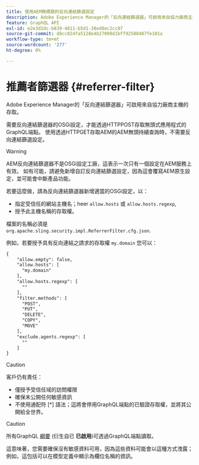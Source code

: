 ```yaml
---
title: 使用AEM無標題的反向連結篩選設定
description: Adobe Experience Manager的「反向連結篩選器」可啟用來自協力廠商主機的存取。 需要反向連結篩選器的OSGi設定，才能為無頭式應用程式啟用GraphQL端點的存取權。
feature: GraphQL API
exl-id: e2e3d2dc-b839-4811-b5d1-38ed8ec2cc87
source-git-commit: d8cc024fa5128e4b27098d1bff92588487fe101a
workflow-type: tm+mt
source-wordcount: '277'
ht-degree: 0%

---
```


# 推薦者篩選器 {#referrer-filter}

Adobe Experience Manager的「反向連結篩選器」可啟用來自協力廠商主機的存取。

需要反向連結篩選器的OSGi設定，才能透過HTTPPOST存取無頭式應用程式的GraphQL端點。 使用透過HTTPGET存取AEM的AEM無頭持續查詢時，不需要反向連結篩選設定。

>[!WARNING]
> AEM反向連結篩選器不是OSGi設定工廠，這表示一次只有一個設定在AEM服務上有效。 如有可能，請避免新增自訂反向連結篩選設定，因為這會覆寫AEM原生設定，並可能會中斷產品功能。

若要這麼做，請為反向連結篩選器新增適當的OSGi設定，以：

* 指定受信任的網站主機名；heer `allow.hosts` 或 `allow.hosts.regexp`,
* 授予此主機名稱的存取權。

檔案的名稱必須是 `org.apache.sling.security.impl.ReferrerFilter.cfg.json`.

例如，若要授予具有反向連結之請求的存取權 `my.domain` 您可以：

```xml
{
    "allow.empty": false,
    "allow.hosts": [
      "my.domain"
    ],
    "allow.hosts.regexp": [
      ""
    ],
    "filter.methods": [
      "POST",
      "PUT",
      "DELETE",
      "COPY",
      "MOVE"
    ],
    "exclude.agents.regexp": [
      ""
    ]
}
```

>[!CAUTION]
>
>客戶仍有責任：
>
>* 僅授予受信任域的訪問權限
>* 確保未公開任何敏感資訊
>* 不使用通配符 [*] 語法；這將會停用GraphQL端點的已驗證存取權，並將其公開給全世界。


>[!CAUTION]
>
>所有GraphQL [綱要](#schema-generation) (衍生自已 **已啟用**)可透過GraphQL端點讀取。
>
>這意味著，您需要確保沒有敏感資料可用，因為這些資料可能會以這種方式洩露；例如，這包括可以在模型定義中顯示為欄位名稱的資訊。
